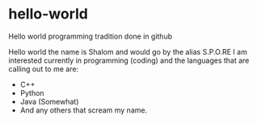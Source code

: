 # hello-world
Hello world programming tradition done in github 

Hello world the name is Shalom and would go by the alias S.P.O.RE
I am interested currently in programming (coding) and the languages that are calling out to me are:
- C++
- Python
- Java (Somewhat)
- And any others that  scream my name.
